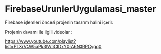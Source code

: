 # FirebaseUrunlerUygulamasi_master

Firebase işlemleri öncesi projenin tasarım halini içerir.

Projenin devamı ile ilgili videolar :

https://www.youtube.com/playlist?list=PLXrV4W5aPk3lWIrCIDxY0rA6N3RPCygq0
